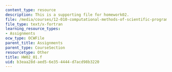 ```yaml
---
content_type: resource
description: This is a supporting file for homework02.
file: /media/courses/12-010-computational-methods-of-scientific-programming-fall-2011/b3eaa28daed56e354444d7acd98b3220_HW02_01.f
file_type: text/x-fortran
learning_resource_types:
- Assignments
ocw_type: OCWFile
parent_title: Assignments
parent_type: CourseSection
resourcetype: Other
title: HW02_01.f
uid: b3eaa28d-aed5-6e35-4444-d7acd98b3220
---
```

